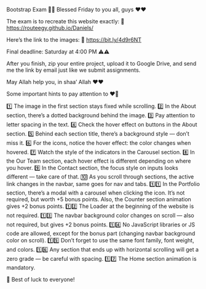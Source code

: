 Bootstrap Exam 🌟🦾
Blessed Friday to you all, guys ❤❤

The exam is to recreate this website exactly:
🔗 https://routeegy.github.io/Daniels/

Here’s the link to the images:
🔗 https://bit.ly/4d9r6NT

Final deadline: Saturday at 4:00 PM ⚠⚠

After you finish, zip your entire project, upload it to Google Drive, and send me the link by email just like we submit assignments.

May Allah help you, in shaa’ Allah ❤❤

Some important hints to pay attention to ❤🌟

1️⃣ The image in the first section stays fixed while scrolling.
2️⃣ In the About section, there’s a dotted background behind the image.
3️⃣ Pay attention to letter spacing in the text.
4️⃣ Check the hover effect on buttons in the About section.
5️⃣ Behind each section title, there’s a background style — don’t miss it.
6️⃣ For the icons, notice the hover effect: the color changes when hovered.
7️⃣ Watch the style of the indicators in the Carousel section.
8️⃣ In the Our Team section, each hover effect is different depending on where you hover.
9️⃣ In the Contact section, the focus style on inputs looks different — take care of that.
🔟 As you scroll through sections, the active link changes in the navbar, same goes for nav and tabs.
1️⃣1️⃣ In the Portfolio section, there’s a modal with a carousel when clicking the icon. It’s not required, but worth +5 bonus points. Also, the Counter section animation gives +2 bonus points.
1️⃣2️⃣ The Loader at the beginning of the website is not required.
1️⃣3️⃣ The navbar background color changes on scroll — also not required, but gives +2 bonus points.
1️⃣4️⃣ No JavaScript libraries or JS code are allowed, except for the bonus part (changing navbar background color on scroll).
1️⃣5️⃣ Don’t forget to use the same font family, font weight, and colors.
1️⃣6️⃣ Any section that ends up with horizontal scrolling will get a zero grade — be careful with spacing.
1️⃣7️⃣ The Home section animation is mandatory.

💙 Best of luck to everyone!
